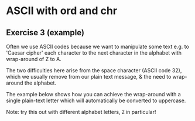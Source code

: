 # ASCII with ord and chr
## Exercise 3 (example)

Often we use ASCII codes because we want to manipulate some text e.g. to 'Caesar cipher' each character to the next character in the alphabet with wrap-around of Z to A.
 
The two difficulties here arise from the space character (ASCII code 32), which we usually remove from our plain text message, & the need to wrap-around the alphabet.
  
The example below shows how you can achieve the wrap-around with a single plain-text letter which will automatically be converted to uppercase.  
 
Note: try this out with different alphabet letters, `Z` in particular!  